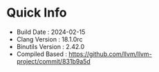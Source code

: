 # Quick Info
* Build Date : 2024-02-15
* Clang Version : 18.1.0rc
* Binutils Version : 2.42.0
* Compiled Based : https://github.com/llvm/llvm-project/commit/831b9a5d
